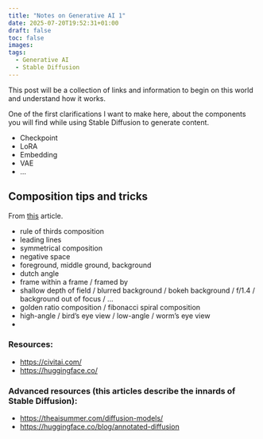```yaml
---
title: "Notes on Generative AI 1"
date: 2025-07-20T19:52:31+01:00
draft: false
toc: false
images:
tags: 
  - Generative AI
  - Stable Diffusion
---
```


This post will be a collection of links and information to begin on this world and understand how it works.

One of the first clarifications I want to make here, about the components you will find while using Stable Diffusion to generate content.
- Checkpoint
- LoRA
- Embedding
- VAE
- ...

## Composition tips and tricks

From [this](https://civitai.com/articles/16602/simple-composition-tricks-to-instantly-improve-ai-images-with-prompts) article.

- rule of thirds composition
- leading lines
- symmetrical composition
- negative space
- foreground, middle ground, background
- dutch angle
- frame within a frame / framed by
- shallow depth of field / blurred background / bokeh background / f/1.4 / background out of focus / ...
- golden ratio composition / fibonacci spiral composition
- high-angle / bird’s eye view / low-angle / worm’s eye view
- 

### Resources:
- https://civitai.com/
- https://huggingface.co/

### Advanced resources (this articles describe the innards of Stable Diffusion):
- https://theaisummer.com/diffusion-models/
- https://huggingface.co/blog/annotated-diffusion
